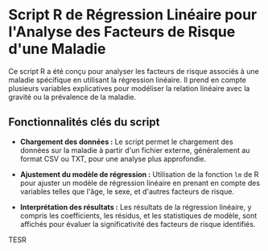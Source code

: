 # Script R de Régression Linéaire pour l'Analyse des Facteurs de Risque d'une Maladie

Ce script R a été conçu pour analyser les facteurs de risque associés à une maladie spécifique en utilisant la régression linéaire. Il prend en compte plusieurs variables explicatives pour modéliser la relation linéaire avec la gravité ou la prévalence de la maladie.

## Fonctionnalités clés du script

- **Chargement des données :** Le script permet le chargement des données sur la maladie à partir d'un fichier externe, généralement au format CSV ou TXT, pour une analyse plus approfondie.

- **Ajustement du modèle de régression :** Utilisation de la fonction `lm` de R pour ajuster un modèle de régression linéaire en prenant en compte des variables telles que l'âge, le sexe, et d'autres facteurs de risque.

- **Interprétation des résultats :** Les résultats de la régression linéaire, y compris les coefficients, les résidus, et les statistiques de modèle, sont affichés pour évaluer la significativité des facteurs de risque identifiés.

TESR

